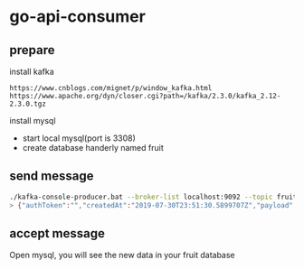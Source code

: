 # go-api-consumer

## prepare

install kafka
```
https://www.cnblogs.com/mignet/p/window_kafka.html
https://www.apache.org/dyn/closer.cgi?path=/kafka/2.3.0/kafka_2.12-2.3.0.tgz
```
install mysql
- start local mysql(port is 3308)
- create database handerly named fruit

## send message

```bash
./kafka-console-producer.bat --broker-list localhost:9092 --topic fruit
> {"authToken":"","createdAt":"2019-07-30T23:51:30.5899707Z","payload":{"name":"apple"},"requestId":"","status":"FruitCreated"}
```

## accept message

Open mysql, you will see the new data in your fruit database